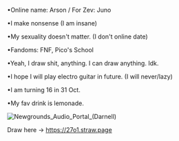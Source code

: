 •Online name: Arson / For Zev: Juno

•I make nonsense (I am insane)

•My sexuality doesn't matter. (I don't online date)

•Fandoms: FNF, Pico's School

•Yeah, I draw shit, anything. I can draw anything. Idk.

•I hope I will play electro guitar in future. (I will never/lazy)

•I am turning 16 in 31 Oct.

•My fav drink is lemonade.

![Newgrounds_Audio_Portal_(Darnell)](https://github.com/user-attachments/assets/c39c718e-4eb8-4451-8b94-3829e2ab243a)

Draw here -> https://27o1.straw.page
